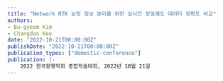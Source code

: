 ```yaml
---
title: "Network RTK 보정 정보 분리를 위한 실시간 정밀궤도 데어터 정확도 비교"
authors:
- Bu-gyeom Kim
- Changdon Kee
date: "2022-10-21T00:00:00Z"
publishDate: "2022-10-21T00:00:00Z"
publication_types: ["domestic-conference"]
publication: |-
    2022 한국항행학회 종합학술대회, 2022년 10월 21일
---
```

